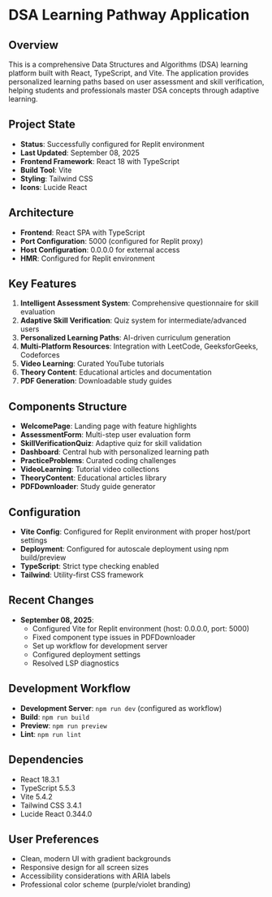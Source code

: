 # DSA Learning Pathway Application

## Overview
This is a comprehensive Data Structures and Algorithms (DSA) learning platform built with React, TypeScript, and Vite. The application provides personalized learning paths based on user assessment and skill verification, helping students and professionals master DSA concepts through adaptive learning.

## Project State
- **Status**: Successfully configured for Replit environment
- **Last Updated**: September 08, 2025
- **Frontend Framework**: React 18 with TypeScript
- **Build Tool**: Vite
- **Styling**: Tailwind CSS
- **Icons**: Lucide React

## Architecture
- **Frontend**: React SPA with TypeScript
- **Port Configuration**: 5000 (configured for Replit proxy)
- **Host Configuration**: 0.0.0.0 for external access
- **HMR**: Configured for Replit environment

## Key Features
1. **Intelligent Assessment System**: Comprehensive questionnaire for skill evaluation
2. **Adaptive Skill Verification**: Quiz system for intermediate/advanced users
3. **Personalized Learning Paths**: AI-driven curriculum generation
4. **Multi-Platform Resources**: Integration with LeetCode, GeeksforGeeks, Codeforces
5. **Video Learning**: Curated YouTube tutorials
6. **Theory Content**: Educational articles and documentation
7. **PDF Generation**: Downloadable study guides

## Components Structure
- **WelcomePage**: Landing page with feature highlights
- **AssessmentForm**: Multi-step user evaluation form
- **SkillVerificationQuiz**: Adaptive quiz for skill validation
- **Dashboard**: Central hub with personalized learning path
- **PracticeProblems**: Curated coding challenges
- **VideoLearning**: Tutorial video collections
- **TheoryContent**: Educational articles library
- **PDFDownloader**: Study guide generator

## Configuration
- **Vite Config**: Configured for Replit environment with proper host/port settings
- **Deployment**: Configured for autoscale deployment using npm build/preview
- **TypeScript**: Strict type checking enabled
- **Tailwind**: Utility-first CSS framework

## Recent Changes
- **September 08, 2025**: 
  - Configured Vite for Replit environment (host: 0.0.0.0, port: 5000)
  - Fixed component type issues in PDFDownloader
  - Set up workflow for development server
  - Configured deployment settings
  - Resolved LSP diagnostics

## Development Workflow
- **Development Server**: `npm run dev` (configured as workflow)
- **Build**: `npm run build`
- **Preview**: `npm run preview`
- **Lint**: `npm run lint`

## Dependencies
- React 18.3.1
- TypeScript 5.5.3
- Vite 5.4.2
- Tailwind CSS 3.4.1
- Lucide React 0.344.0

## User Preferences
- Clean, modern UI with gradient backgrounds
- Responsive design for all screen sizes
- Accessibility considerations with ARIA labels
- Professional color scheme (purple/violet branding)